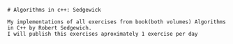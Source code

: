     # Algorithms in c++: Sedgewick

    My implementations of all exercises from book(both volumes) Algorithms in C++ by Robert Sedgewich.
    I will publish this exercises aproximately 1 exercise per day
